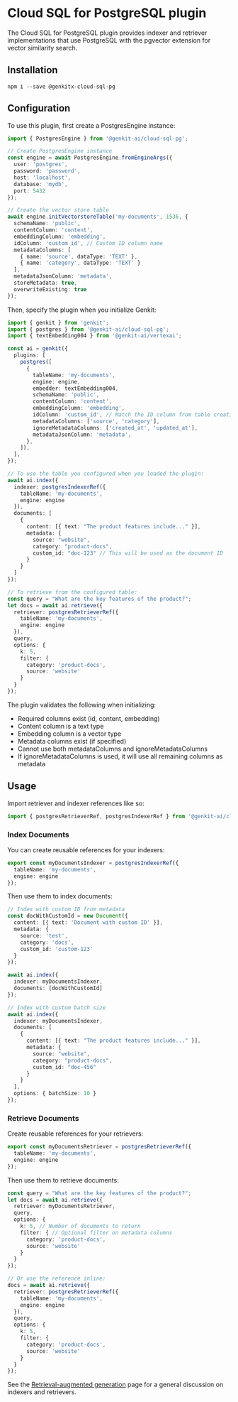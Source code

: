 # Cloud SQL for PostgreSQL plugin

The Cloud SQL for PostgreSQL plugin provides indexer and retriever implementations that use PostgreSQL with the pgvector extension for vector similarity search.

## Installation

```posix-terminal
npm i --save @genkitx-cloud-sql-pg
```

## Configuration

To use this plugin, first create a PostgresEngine instance:

```ts
import { PostgresEngine } from '@genkit-ai/cloud-sql-pg';

// Create PostgresEngine instance
const engine = await PostgresEngine.fromEngineArgs({
  user: 'postgres',
  password: 'password',
  host: 'localhost',
  database: 'mydb',
  port: 5432
});

// Create the vector store table
await engine.initVectorstoreTable('my-documents', 1536, {
  schemaName: 'public',
  contentColumn: 'content',
  embeddingColumn: 'embedding',
  idColumn: 'custom_id', // Custom ID column name
  metadataColumns: [
    { name: 'source', dataType: 'TEXT' },
    { name: 'category', dataType: 'TEXT' }
  ],
  metadataJsonColumn: 'metadata',
  storeMetadata: true,
  overwriteExisting: true
});
```

Then, specify the plugin when you initialize Genkit:

```ts
import { genkit } from 'genkit';
import { postgres } from '@genkit-ai/cloud-sql-pg';
import { textEmbedding004 } from '@genkit-ai/vertexai';

const ai = genkit({
  plugins: [
    postgres([
      {
        tableName: 'my-documents',
        engine: engine,
        embedder: textEmbedding004,
        schemaName: 'public', 
        contentColumn: 'content',
        embeddingColumn: 'embedding',
        idColumn: 'custom_id', // Match the ID column from table creation
        metadataColumns: ['source', 'category'],
        ignoreMetadataColumns: ['created_at', 'updated_at'],
        metadataJsonColumn: 'metadata',
      },
    ]),
  ],
});

// To use the table you configured when you loaded the plugin:
await ai.index({ 
  indexer: postgresIndexerRef({ 
    tableName: 'my-documents',
    engine: engine
  }), 
  documents: [
    {
      content: [{ text: "The product features include..." }],
      metadata: {
        source: "website",
        category: "product-docs",
        custom_id: "doc-123" // This will be used as the document ID
      }
    }
  ]
});

// To retrieve from the configured table:
const query = "What are the key features of the product?";
let docs = await ai.retrieve({ 
  retriever: postgresRetrieverRef({ 
    tableName: 'my-documents',
    engine: engine
  }), 
  query,
  options: {
    k: 5,
    filter: {
      category: 'product-docs',
      source: 'website'
    }
  }
});
```

The plugin validates the following when initializing:
- Required columns exist (id, content, embedding)
- Content column is a text type
- Embedding column is a vector type
- Metadata columns exist (if specified)
- Cannot use both metadataColumns and ignoreMetadataColumns
- If ignoreMetadataColumns is used, it will use all remaining columns as metadata

## Usage

Import retriever and indexer references like so:

```ts
import { postgresRetrieverRef, postgresIndexerRef } from '@genkit-ai/cloud-sql-pg';
```

### Index Documents

You can create reusable references for your indexers:

```ts
export const myDocumentsIndexer = postgresIndexerRef({
  tableName: 'my-documents',
  engine: engine
});
```

Then use them to index documents:

```ts
// Index with custom ID from metadata
const docWithCustomId = new Document({
  content: [{ text: 'Document with custom ID' }],
  metadata: { 
    source: 'test',
    category: 'docs',
    custom_id: 'custom-123'
  }
});

await ai.index({
  indexer: myDocumentsIndexer,
  documents: [docWithCustomId]
});

// Index with custom batch size
await ai.index({ 
  indexer: myDocumentsIndexer, 
  documents: [
    {
      content: [{ text: "The product features include..." }],
      metadata: {
        source: "website",
        category: "product-docs",
        custom_id: "doc-456"
      }
    }
  ],
  options: { batchSize: 10 }
});
```

### Retrieve Documents

Create reusable references for your retrievers:

```ts
export const myDocumentsRetriever = postgresRetrieverRef({
  tableName: 'my-documents',
  engine: engine
});
```

Then use them to retrieve documents:

```ts
const query = "What are the key features of the product?";
let docs = await ai.retrieve({ 
  retriever: myDocumentsRetriever, 
  query,
  options: {
    k: 5, // Number of documents to return
    filter: { // Optional filter on metadata columns
      category: 'product-docs',
      source: 'website'
    }
  }
});

// Or use the reference inline:
docs = await ai.retrieve({ 
  retriever: postgresRetrieverRef({ 
    tableName: 'my-documents',
    engine: engine
  }), 
  query,
  options: {
    k: 5,
    filter: {
      category: 'product-docs',
      source: 'website'
    }
  }
});
```

See the [Retrieval-augmented generation](../rag.md) page for a general discussion on indexers and retrievers. 